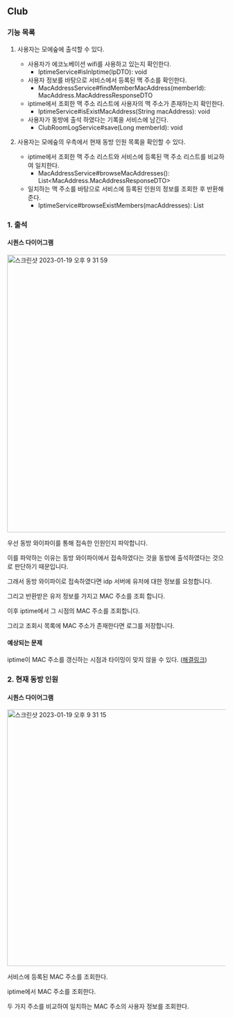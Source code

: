 ## Club

### 기능 목록

1. 사용자는 모에숲에 출석할 수 있다.
    + 사용자가 에코노베이션 wifi를 사용하고 있는지 확인한다.
        + IptimeService#isInIptime(IpDTO): void
    + 사용자 정보를 바탕으로 서비스에서 등록된 맥 주소를 확인한다.
        + MacAddressService#findMemberMacAddress(memberId): MacAddress.MacAddressResponseDTO
    + iptime에서 조회한 맥 주소 리스트에 사용자의 맥 주소가 존재하는지 확인한다.
        + IptimeService#isExistMacAddress(String macAddress): void
    + 사용자가 동방에 출석 하였다는 기록을 서비스에 남긴다.
        + ClubRoomLogService#save(Long memberId): void


    
2. 사용자는 모에숲의 우측에서 현재 동방 인원 목록을 확인할 수 있다.
    + iptime에서 조회한 맥 주소 리스트와 서비스에 등록된 맥 주소 리스트를 비교하여 일치한다.
        + MacAddressService#browseMacAddresses(): List<MacAddress.MacAddressResponseDTO>
    + 일치하는 맥 주소를 바탕으로 서비스에 등록된 인원의 정보를 조회한 후 반환해준다.
        + IptimeService#browseExistMembers(macAddresses): List<Long>


### 1. 출석

#### 시퀀스 다이어그램

<img width="638" alt="스크린샷 2023-01-19 오후 9 31 59" src="https://user-images.githubusercontent.com/102807742/213443710-efce5602-fb34-428d-8341-d75ca0094617.png">

우선 동방 와이파이를 통해 접속한 인원인지 파악합니다.

이를 파악하는 이유는 동방 와이파이에서 접속하였다는 것을 동방에 출석하였다는 것으로 판단하기 때문입니다.

그래서 동방 와이파이로 접속하였다면 idp 서버에 유저에 대한 정보를 요청합니다.

그리고 반환받은 유저 정보를 가지고 MAC 주소를 조회 합니다.

이후 iptime에서 그 시점의 MAC 주소를 조회합니다.

그리고 조회시 목록에 MAC 주소가 존재한다면 로그를 저장합니다.

#### 예상되는 문제

iptime이 MAC 주소를 갱신하는 시점과 타이밍이 맞지 않을 수 있다. ([해결링크](https://github.com/JNU-econovation/econo-forest-be-iptime/blob/main/docs/problem/%EC%B6%9C%EC%84%9D%EA%B4%80%EB%A0%A8%EB%AC%B8%EC%A0%9C.md))

### 2. 현재 동방 인원

#### 시퀀스 다이어그램

<img width="590" alt="스크린샷 2023-01-19 오후 9 31 15" src="https://user-images.githubusercontent.com/102807742/213443576-9750633e-8f87-49bd-9b02-2501debaa36a.png">

서비스에 등록된 MAC 주소를 조회한다.

iptime에서 MAC 주소를 조회한다.

두 가지 주소를 비교하여 일치하는 MAC 주소의 사용자 정보를 조회한다.